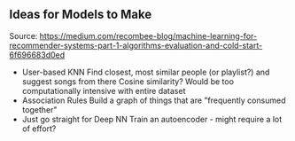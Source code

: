 ## Ideas for Models to Make

Source: https://medium.com/recombee-blog/machine-learning-for-recommender-systems-part-1-algorithms-evaluation-and-cold-start-6f696683d0ed
* User-based KNN 
	Find closest, most similar people (or playlist?) and suggest songs from there
	Cosine similarity?
	Would be too computationally intensive with entire dataset
* Association Rules
	Build a graph of things that are "frequently consumed together"
* Just go straight for Deep NN
	Train an autoencoder - might require a lot of effort?